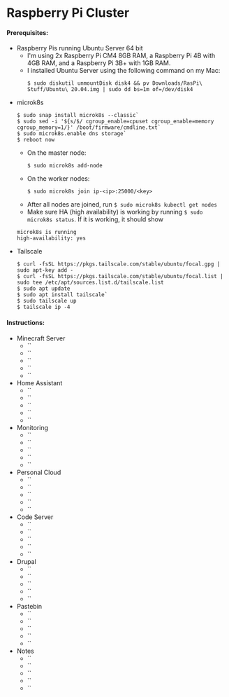 # Raspberry Pi Cluster
#### Prerequisites:
- Raspberry Pis running Ubuntu Server 64 bit
    - I'm using 2x Raspberry Pi CM4 8GB RAM, a Raspberry Pi 4B with 4GB RAM, and a Raspberry Pi 3B+ with 1GB RAM.
    - I installed Ubuntu Server using the following command on my Mac:
        ``` console
        $ sudo diskutil unmountDisk disk4 && pv Downloads/RasPi\ Stuff/Ubuntu\ 20.04.img | sudo dd bs=1m of=/dev/disk4
        ```
- microk8s
    ```console
    $ sudo snap install microk8s --classic`
    $ sudo sed -i '${s/$/ cgroup_enable=cpuset cgroup_enable=memory cgroup_memory=1/}' /boot/firmware/cmdline.txt`
    $ sudo microk8s.enable dns storage`
    $ reboot now
    ```
    - On the master node:
        ```console
        $ sudo microk8s add-node
        ```
    - On the worker nodes:
        ```console
        $ sudo microk8s join ip-<ip>:25000/<key>
        ```
    - After all nodes are joined, run `$ sudo microk8s kubectl get nodes`
    - Make sure HA (high availability) is working by running `$ sudo microk8s status`. If it is working, it should show 
    ```console
    microk8s is running
    high-availability: yes
    ```
- Tailscale
    ```console
    $ curl -fsSL https://pkgs.tailscale.com/stable/ubuntu/focal.gpg | sudo apt-key add -
    $ curl -fsSL https://pkgs.tailscale.com/stable/ubuntu/focal.list | sudo tee /etc/apt/sources.list.d/tailscale.list
    $ sudo apt update
    $ sudo apt install tailscale`
    $ sudo tailscale up
    $ tailscale ip -4
    ```
#### Instructions:
- Minecraft Server
	- ``
	- ``
	- ``
	- ``
	- ``
- Home Assistant
	- ``
	- ``
	- ``
	- ``
	- ``
- Monitoring
	- ``
	- ``
	- ``
	- ``
	- ``
- Personal Cloud
	- ``
	- ``
	- ``
	- ``
	- ``
- Code Server
	- ``
	- ``
	- ``
	- ``
	- ``
- Drupal
	- ``
	- ``
    - ``
	- ``
	- ``
- Pastebin
	- ``
	- ``
	- ``
	- ``
	- ``
- Notes
	- ``
    - ``
	- ``
	- ``
	- ``
